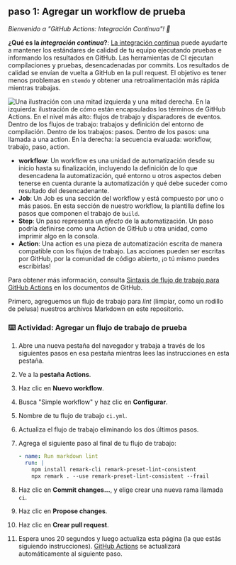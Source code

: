 <!--
  Elige 3-5 pasos para tu curso.
  ¡El primer paso siempre es el más difícil, así que elige algo fácil!
  Enlaza a docs.github.com para explicaciones adicionales.
  ¡Anima a los usuarios a abrir nuevas pestañas para los pasos!
-->

## paso 1: Agregar un workflow de prueba

_Bienvenido a "GitHub Actions: Integración Continua"! :wave:_

**¿Qué es la _integración continua_?**: [La integración continua](https://es.wikipedia.org/wiki/Integración_continua) puede ayudarte a mantener los estándares de calidad de tu equipo ejecutando pruebas e informando los resultados en GitHub. Las herramientas de CI ejecutan compilaciones y pruebas, desencadenadas por commits. Los resultados de calidad se envían de vuelta a GitHub en la pull request. El objetivo es tener menos problemas en `stemdo` y obtener una retroalimentación más rápida mientras trabajas.

![Una ilustración con una mitad izquierda y una mitad derecha. En la izquierda: ilustración de cómo están encapsulados los términos de GitHub Actions. En el nivel más alto: flujos de trabajo y disparadores de eventos. Dentro de los flujos de trabajo: trabajos y definición del entorno de compilación. Dentro de los trabajos: pasos. Dentro de los pasos: una llamada a una action. En la derecha: la secuencia evaluada: workflow, trabajo, paso, action.](https://user-images.githubusercontent.com/6351798/88589835-f5ce0900-d016-11ea-8c8a-0e7d7907c713.png)


- **workflow**: Un workflow es una unidad de automatización desde su inicio hasta su finalización, incluyendo la definición de lo que desencadena la automatización, qué entorno u otros aspectos deben tenerse en cuenta durante la automatización y qué debe suceder como resultado del desencadenante.
- **Job**: Un Job es una sección del workflow y está compuesto por uno o más pasos. En esta sección de nuestro workflow, la plantilla define los pasos que componen el trabajo de `build`.
- **Step**: Un paso representa un _efecto_ de la automatización. Un paso podría definirse como una Action de GitHub u otra unidad, como imprimir algo en la consola.
- **Action**: Una action es una pieza de automatización escrita de manera compatible con los flujos de trabajo. Las acciones pueden ser escritas por GitHub, por la comunidad de código abierto, ¡o tú mismo puedes escribirlas!


Para obtener más información, consulta [Sintaxis de flujo de trabajo para GitHub Actions](https://docs.github.com/actions/using-workflows/workflow-syntax-for-github-actions) en los documentos de GitHub.

Primero, agreguemos un flujo de trabajo para _lint_ (limpiar, como un rodillo de pelusa) nuestros archivos Markdown en este repositorio.


### :keyboard: Actividad: Agregar un flujo de trabajo de prueba

1. Abre una nueva pestaña del navegador y trabaja a través de los siguientes pasos en esa pestaña mientras lees las instrucciones en esta pestaña.
1. Ve a la **pestaña Actions**.
1. Haz clic en **Nuevo workflow**.
1. Busca "Simple workflow" y haz clic en **Configurar**.
1. Nombre de tu flujo de trabajo `ci.yml`.
1. Actualiza el flujo de trabajo eliminando los dos últimos pasos.
1. Agrega el siguiente paso al final de tu flujo de trabajo:


   ```yml
   - name: Run markdown lint
     run: |
       npm install remark-cli remark-preset-lint-consistent
       npx remark . --use remark-preset-lint-consistent --frail
   ```

1. Haz clic en **Commit changes...**, y elige crear una nueva rama llamada `ci`.
1. Haz clic en **Propose changes**.
1. Haz clic en **Crear pull request**.
1. Espera unos 20 segundos y luego actualiza esta página (la que estás siguiendo instrucciones). [GitHub Actions](https://docs.github.com/actions) se actualizará automáticamente al siguiente paso.

